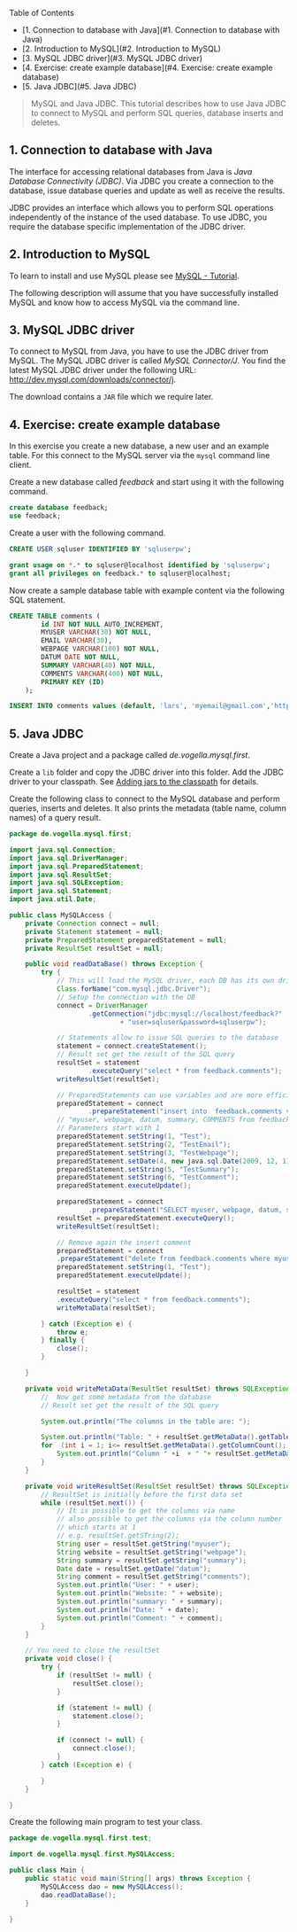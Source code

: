 Table of Contents

- [1. Connection to database with Java](#1. Connection to database with Java)
- [2. Introduction to MySQL](#2. Introduction to MySQL)
- [3. MySQL JDBC driver](#3. MySQL JDBC driver)
- [4. Exercise: create example database](#4. Exercise: create example database)
- [5. Java JDBC](#5. Java JDBC)

> MySQL and Java JDBC. This tutorial describes how to use Java JDBC to connect to MySQL and perform SQL queries, database inserts and deletes.

## 1. Connection to database with Java

The interface for accessing relational databases from Java is *Java Database Connectivity (JDBC)*. Via JDBC you create a connection to the database, issue database queries and update as well as receive the results.

JDBC provides an interface which allows you to perform SQL operations independently of the instance of the used database. To use JDBC, you require the database specific implementation of the JDBC driver.

## 2. Introduction to MySQL

To learn to install and use MySQL please see [MySQL - Tutorial](http://www.vogella.com/tutorials/MySQL/article.html).

The following description will assume that you have successfully installed MySQL and know how to access MySQL via the command line.

## 3. MySQL JDBC driver

To connect to MySQL from Java, you have to use the JDBC driver from MySQL. The MySQL JDBC driver is called *MySQL Connector/J*. You find the latest MySQL JDBC driver under the following URL: <http://dev.mysql.com/downloads/connector/j>.

The download contains a `JAR` file which we require later.

## 4. Exercise: create example database

In this exercise you create a new database, a new user and an example table. For this connect to the MySQL server via the `mysql` command line client.

Create a new database called *feedback* and start using it with the following command.

```sql
create database feedback;
use feedback;
```

Create a user with the following command.

```sql
CREATE USER sqluser IDENTIFIED BY 'sqluserpw';

grant usage on *.* to sqluser@localhost identified by 'sqluserpw';
grant all privileges on feedback.* to sqluser@localhost;
```

Now create a sample database table with example content via the following SQL statement.

```sql
CREATE TABLE comments (
        id INT NOT NULL AUTO_INCREMENT,
        MYUSER VARCHAR(30) NOT NULL,
        EMAIL VARCHAR(30),
        WEBPAGE VARCHAR(100) NOT NULL,
        DATUM DATE NOT NULL,
        SUMMARY VARCHAR(40) NOT NULL,
        COMMENTS VARCHAR(400) NOT NULL,
        PRIMARY KEY (ID)
    );

INSERT INTO comments values (default, 'lars', 'myemail@gmail.com','http://www.vogella.com', '2009-09-14 10:33:11', 'Summary','My first comment' );
```

## 5. Java JDBC

Create a Java project and a package called *de.vogella.mysql.first*.

Create a `lib` folder and copy the JDBC driver into this folder. Add the JDBC driver to your classpath. See [Adding jars to the classpath](http://www.vogella.com/tutorials/Eclipse/article.html#classpath) for details.

Create the following class to connect to the MySQL database and perform queries, inserts and deletes. It also prints the metadata (table name, column names) of a query result.

```java
package de.vogella.mysql.first;

import java.sql.Connection;
import java.sql.DriverManager;
import java.sql.PreparedStatement;
import java.sql.ResultSet;
import java.sql.SQLException;
import java.sql.Statement;
import java.util.Date;

public class MySQLAccess {
    private Connection connect = null;
    private Statement statement = null;
    private PreparedStatement preparedStatement = null;
    private ResultSet resultSet = null;

    public void readDataBase() throws Exception {
        try {
            // This will load the MySQL driver, each DB has its own driver
            Class.forName("com.mysql.jdbc.Driver");
            // Setup the connection with the DB
            connect = DriverManager
                    .getConnection("jdbc:mysql://localhost/feedback?"
                            + "user=sqluser&password=sqluserpw");

            // Statements allow to issue SQL queries to the database
            statement = connect.createStatement();
            // Result set get the result of the SQL query
            resultSet = statement
                    .executeQuery("select * from feedback.comments");
            writeResultSet(resultSet);

            // PreparedStatements can use variables and are more efficient
            preparedStatement = connect
                    .prepareStatement("insert into  feedback.comments values (default, ?, ?, ?, ? , ?, ?)");
            // "myuser, webpage, datum, summary, COMMENTS from feedback.comments");
            // Parameters start with 1
            preparedStatement.setString(1, "Test");
            preparedStatement.setString(2, "TestEmail");
            preparedStatement.setString(3, "TestWebpage");
            preparedStatement.setDate(4, new java.sql.Date(2009, 12, 11));
            preparedStatement.setString(5, "TestSummary");
            preparedStatement.setString(6, "TestComment");
            preparedStatement.executeUpdate();

            preparedStatement = connect
                    .prepareStatement("SELECT myuser, webpage, datum, summary, COMMENTS from feedback.comments");
            resultSet = preparedStatement.executeQuery();
            writeResultSet(resultSet);

            // Remove again the insert comment
            preparedStatement = connect
            .prepareStatement("delete from feedback.comments where myuser= ? ; ");
            preparedStatement.setString(1, "Test");
            preparedStatement.executeUpdate();

            resultSet = statement
            .executeQuery("select * from feedback.comments");
            writeMetaData(resultSet);

        } catch (Exception e) {
            throw e;
        } finally {
            close();
        }

    }

    private void writeMetaData(ResultSet resultSet) throws SQLException {
        //  Now get some metadata from the database
        // Result set get the result of the SQL query

        System.out.println("The columns in the table are: ");

        System.out.println("Table: " + resultSet.getMetaData().getTableName(1));
        for  (int i = 1; i<= resultSet.getMetaData().getColumnCount(); i++){
            System.out.println("Column " +i  + " "+ resultSet.getMetaData().getColumnName(i));
        }
    }

    private void writeResultSet(ResultSet resultSet) throws SQLException {
        // ResultSet is initially before the first data set
        while (resultSet.next()) {
            // It is possible to get the columns via name
            // also possible to get the columns via the column number
            // which starts at 1
            // e.g. resultSet.getSTring(2);
            String user = resultSet.getString("myuser");
            String website = resultSet.getString("webpage");
            String summary = resultSet.getString("summary");
            Date date = resultSet.getDate("datum");
            String comment = resultSet.getString("comments");
            System.out.println("User: " + user);
            System.out.println("Website: " + website);
            System.out.println("summary: " + summary);
            System.out.println("Date: " + date);
            System.out.println("Comment: " + comment);
        }
    }

    // You need to close the resultSet
    private void close() {
        try {
            if (resultSet != null) {
                resultSet.close();
            }

            if (statement != null) {
                statement.close();
            }

            if (connect != null) {
                connect.close();
            }
        } catch (Exception e) {

        }
    }

}
```

Create the following main program to test your class.

```java
package de.vogella.mysql.first.test;

import de.vogella.mysql.first.MySQLAccess;

public class Main {
    public static void main(String[] args) throws Exception {
        MySQLAccess dao = new MySQLAccess();
        dao.readDataBase();
    }

}
```